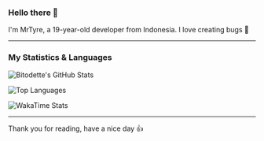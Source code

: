### Hello there 👋

I'm MrTyre, a 19-year-old developer from Indonesia.
I love creating bugs 🐛

---

### My Statistics & Languages

<p>
  <img src="https://github-readme-stats.vercel.app/api?username=Bitodette&show_icons=true&locale=en&theme=dark" alt="Bitodette's GitHub Stats" />
</p>
<p>
  <img src="https://github-readme-stats.vercel.app/api/top-langs?username=Bitodette&show_icons=true&locale=en&layout=compact&theme=dark" alt="Top Languages" />
</p>
<p>
  <img src="https://github-readme-stats.vercel.app/api/wakatime?username=Bitodette&layout=compact&theme=dark" alt="WakaTime Stats" />
</p>

---

Thank you for reading, have a nice day 👍
